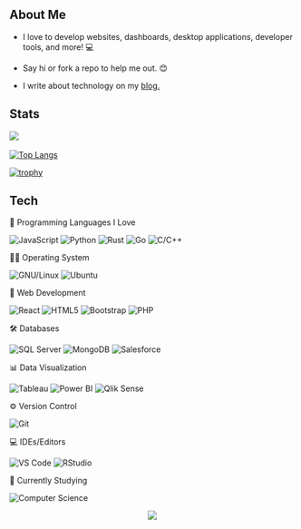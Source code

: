 ## About Me

- I love to develop websites, dashboards, desktop applications, developer tools, and more! 💻

- Say hi or fork a repo to help me out. 😊

- I write about technology on my <a href="https://medium.com/@nick-stambaugh">blog.</a>

## Stats
![](https://komarev.com/ghpvc/?username=alteryx-motives&color=grey&style=for-the-badge)

[![Top Langs](https://github-readme-stats.vercel.app/api/top-langs/?username=sieep-coding&layout=compact&theme=dark&hide=html,css)](https://github.com/anuraghazra/github-readme-stats)

[![trophy](https://github-profile-trophy.vercel.app/?username=sieep-coding&theme=onestar&title=Stars,Commits,Repositories)](https://github.com/ryo-ma/github-profile-trophy)

## Tech

🔭 Programming Languages I Love
  
  ![JavaScript](https://img.shields.io/badge/-JavaScript-black?style=flat-circle&logo=javascript)
  ![Python](https://img.shields.io/badge/-Python-blue?style=flat-circle&logo=Python)
  ![Rust](https://img.shields.io/badge/-Rust-red?style=flat-circle&logo=rust)
  ![Go](https://img.shields.io/badge/-Go-blue?style=flat-circle&logo=go)
  ![C/C++](https://img.shields.io/badge/-C/C++-darkblue?style=flat-circle&logo=c%2B%2B)

🕵🏻 Operating System

![GNU/Linux](https://img.shields.io/badge/Linux-FCC624?style=flat&logo=linux&logoColor=black)
![Ubuntu](https://img.shields.io/badge/Redhat%20Enterprise-FCC624?style=flat&logo=linux&logoColor=black)
  
👯 Web Development

![React](https://img.shields.io/badge/-React-blue?style=flat-circle&logo=react) 
![HTML5](https://img.shields.io/badge/-HTML5-orange?style=flat-circle&logo=html5) 
![Bootstrap](https://img.shields.io/badge/-Bootstrap-blue?style=flat-circle&logo=css3) 
![PHP](https://img.shields.io/badge/-PHP-purple?style=flat-circle&logo=php)
  
🛠️ Databases

![SQL Server](https://img.shields.io/badge/-SQL%20Server-blue?style=flat-circle&logo=sql)
![MongoDB](https://img.shields.io/badge/MongoDB-4EA94B?style=flat&logo=mongodb&logoColor=white)
![Salesforce](https://img.shields.io/badge/-Salesforce-grey?style=flat-circle&logo=Salesforce)
  
📊 Data Visualization

![Tableau](https://img.shields.io/badge/-Tableau-blue?style=flat-circle&logo=tableau) 
![Power BI](https://img.shields.io/badge/-Power%20BI-black?style=flat-circle&logo=power-bi) 
![Qlik Sense](https://img.shields.io/badge/-Qlik%20Sense-grey?style=flat-circle&logo=qlik)
  
⚙️ Version Control

![Git](https://img.shields.io/badge/-Git-orange?style=flat-circle&logo=git)
  
💻 IDEs/Editors

![VS Code](https://img.shields.io/badge/-VS%20Code-blue?style=flat-circle&logo=visual-studio-code)
![RStudio](https://img.shields.io/badge/-RStudio-blue?style=flat-circle&logo=RStudio)
  
🌱 Currently Studying

![Computer Science](https://img.shields.io/badge/-Computer%20Science-red?style=flat-circle&logo=computer-science)
<p align="center">
  <img src="https://capsule-render.vercel.app/api?type=waving&color=gradient&height=60&section=footer&width=100"/>
</p>


<!--
# Check my 🍚!
![](https://github.com/Alteryx-Motives/Alteryx-Motives/blob/main/output-rice-exp-1200.gif)
